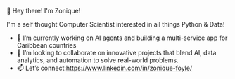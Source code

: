 👋 Hey there! I'm Zonique!

I'm a self thought Computer Scientist interested in all things Python & Data!

- 🔭 I’m currently working on AI agents and building a multi-service app for Caribbean countries  
- 👯 I’m looking to collaborate on innovative projects that blend AI, data analytics, and automation to solve real-world problems.
- 📫 Let’s connect:https://www.linkedin.com/in/zonique-foyle/
  

